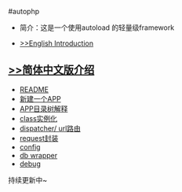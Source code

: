 #autophp

* 简介：这是一个使用autoload 的轻量级framework

* [>>English Introduction](https://github.com/ricolau/autophp/blob/master/README_en.md) 


## [>>简体中文版介绍](https://ricolau.gitbooks.io/autophp/content/)
* [README](README.md)
* [新建一个APP](create_new.md)
* [APP目录树解释](app_tree.md)
* [class实例化](class_instance.md)
* [dispatcher/ url路由](dispatcher.md)
* [request封装](request.md)
* [config](config.md)
* [db wrapper](db_wrapper.md)
* [debug](debug.md)

持续更新中~
